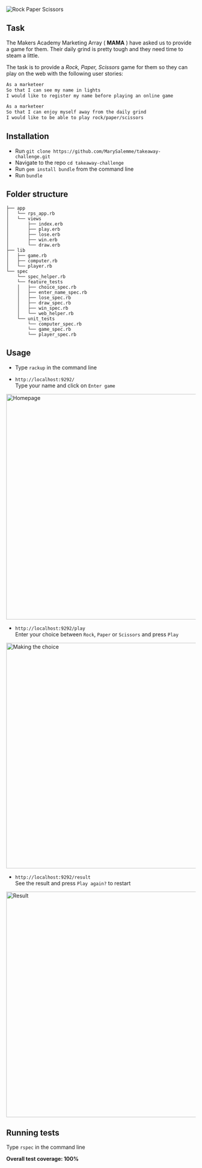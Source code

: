 ![Rock Paper Scissors](http://i.imgur.com/aRY1mvQ.png)

Task
-------
The Makers Academy Marketing Array ( **MAMA** ) have asked us to provide a game for them. Their daily grind is pretty tough and they need time to steam a little.

The task is to provide a _Rock, Paper, Scissors_ game for them so they can play on the web with the following user stories:

```sh
As a marketeer
So that I can see my name in lights
I would like to register my name before playing an online game

As a marketeer
So that I can enjoy myself away from the daily grind
I would like to be able to play rock/paper/scissors
```

Installation
----

- Run `git clone https://github.com/MarySalemme/takeaway-challenge.git`
- Navigate to the repo `cd takeaway-challenge`
- Run `gem install bundle` from the command line
- Run `bundle`

Folder structure
----
```
├── app
│   └── rps_app.rb
│   └── views
│       ├── index.erb
│       ├── play.erb
│       ├── lose.erb
│       ├── win.erb
│       └── draw.erb
├── lib
│   ├── game.rb
│   ├── computer.rb
│   └── player.rb
└── spec
    └── spec_helper.rb
    └── feature_tests
    │   ├── choice_spec.rb
    │   ├── enter_name_spec.rb
    │   ├── lose_spec.rb
    │   ├── draw_spec.rb
    │   ├── win_spec.rb
    │   └── web_helper.rb
    └── unit_tests
        └── computer_spec.rb
        └── game_spec.rb
        └── player_spec.rb
```

Usage
----
- Type `rackup` in the command line

- `http://localhost:9292/`  
Type your name and click on `Enter game`  

<img src="http://i.imgur.com/hfskGJi.png" alt="Homepage" style="width: 600px;"/>

- `http://localhost:9292/play`  
Enter your choice between `Rock`, `Paper` or `Scissors` and press `Play`

<img src="http://i.imgur.com/nd0BlHD.png" alt="Making the choice" style="width: 600px;"/>

- `http://localhost:9292/result`  
See the result and press `Play again?` to restart

<img src="http://i.imgur.com/R8nZ2lT.png" alt="Result" style="width: 600px;"/>

Running tests
----
Type `rspec` in the command line

**Overall test coverage: 100%**

